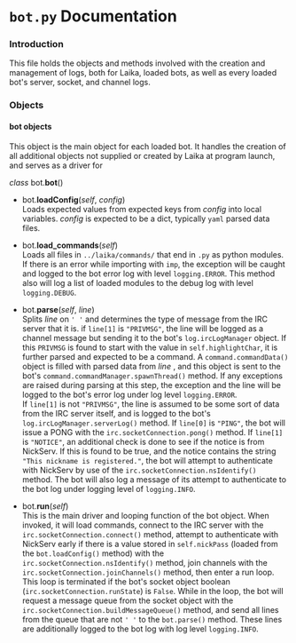 # `bot.py` Documentation

### Introduction
This file holds the objects and methods involved with the creation and management of logs, both for Laika, loaded bots, as well as every loaded bot's server, socket, and channel logs.

### Objects
#### bot objects
This object is the main object for each loaded bot. It handles the creation of all additional objects not supplied or created by Laika at program launch, and serves as a driver for

*class* bot.**bot**()

* bot.**loadConfig**(*self*, *config*)<br>
Loads expected values from expected keys from *config* into local variables. *config* is expected to be a dict, typically `yaml` parsed data files.


* bot.**load_commands**(*self*)<br>
Loads all files in `../laika/commands/` that end in `.py` as python modules. If there is an error while importing with `imp`, the exception will be caught and logged to the bot error log with level `logging.ERROR`. This method also will log a list of loaded modules to the debug log with level `logging.DEBUG`.


* bot.**parse**(*self*, *line*)<br>
Splits *line* on `' '` and determines the type of message from the IRC server that it is. if `line[1]` is `"PRIVMSG"`, the line will be logged as a channel message but sending it to the bot's `log.ircLogManager` object. If this `PRIVMSG` is found to start with the value in `self.highlightChar`, it is further parsed and expected to be a command. A `command.commandData()` object is filled with parsed data from *line* , and this object is sent to the bot's `command.commandManager.spawnThread()` method. If any exceptions are raised during parsing at this step, the exception and the line will be logged to the bot's error log under log level `logging.ERROR`.<br>
If `line[1]` is not `"PRIVMSG"`, the line is assumed to be some sort of data from the IRC server itself, and is logged to the bot's `log.ircLogManager.serverLog()` method. If `line[0]` is `"PING"`, the bot will issue a PONG with the `irc.socketConnection.pong()` method. If `line[1]` is `"NOTICE"`, an additional check is done to see if the notice is from NickServ. If this is found to be true, and the notice contains the string `"This nickname is registered."`, the bot will attempt to authenticate with NickServ by use of the `irc.socketConnection.nsIdentify()` method. The bot will also log a message of its attempt to authenticate to the bot log under logging level of `logging.INFO`.


* bot.**run**(*self*)<br>
This is the main driver and looping function of the bot object. When invoked, it will load commands, connect to the IRC server with the `irc.socketConnection.connect()` method, attempt to authenticate with NickServ early if there is a value stored in `self.nickPass` (loaded from the `bot.loadConfig()` method) with the `irc.socketConnection.nsIdentify()` method, join channels with the `irc.socketConnection.joinChannels()` method, then enter a run loop. This loop is terminated if the bot's socket object boolean (`irc.socketConnection.runState`) is `False`. While in the loop, the bot will request a message queue from the socket object with the `irc.socketConnection.buildMessageQueue()` method, and send all lines from the queue that are not `' '` to the `bot.parse()` method. These lines are additionally logged to the bot log with log level `logging.INFO`.

